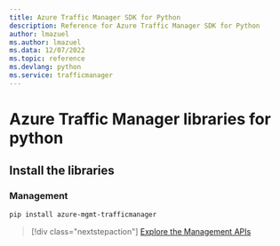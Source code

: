 ```yaml
---
title: Azure Traffic Manager SDK for Python
description: Reference for Azure Traffic Manager SDK for Python
author: lmazuel
ms.author: lmazuel
ms.data: 12/07/2022
ms.topic: reference
ms.devlang: python
ms.service: trafficmanager
---
```

# Azure Traffic Manager libraries for python

## Install the libraries

### Management

```bash
pip install azure-mgmt-trafficmanager
```

> [!div class="nextstepaction"]
> [Explore the Management APIs](/python/api/overview/azure/trafficmanager/management)